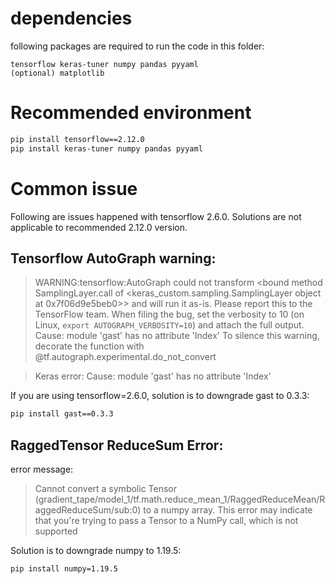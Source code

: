 # dependencies

following packages are required to run the code in this folder:

```
tensorflow keras-tuner numpy pandas pyyaml
(optional) matplotlib
``` 

# Recommended environment

```Bash
pip install tensorflow==2.12.0
pip install keras-tuner numpy pandas pyyaml
```


# Common issue

Following are issues happened with tensorflow 2.6.0. Solutions are not applicable to recommended 2.12.0 version.

## Tensorflow AutoGraph warning:

 > WARNING:tensorflow:AutoGraph could not transform <bound method SamplingLayer.call of <keras_custom.sampling.SamplingLayer object at 0x7f06d9e5beb0>> and will run it as-is.
 > Please report this to the TensorFlow team. When filing the bug, set the verbosity to 10 (on Linux, `export AUTOGRAPH_VERBOSITY=10`) and attach the full output.
 > Cause: module 'gast' has no attribute 'Index'
 > To silence this warning, decorate the function with @tf.autograph.experimental.do_not_convert

 > Keras error: Cause: module 'gast' has no attribute 'Index'

If you are using tensorflow=2.6.0, solution is to downgrade gast to 0.3.3:
```Bash
pip install gast==0.3.3
```

## RaggedTensor ReduceSum Error: 

error message:
 > Cannot convert a symbolic Tensor (gradient_tape/model_1/tf.math.reduce_mean_1/RaggedReduceMean/RaggedReduceSum/sub:0) to a numpy array. This error may indicate that you're trying to pass a Tensor to a NumPy call, which is not supported

Solution is to downgrade numpy to 1.19.5:
```Bash
pip install numpy=1.19.5
```